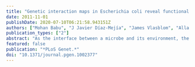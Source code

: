 ```yaml
---
title: "Genetic interaction maps in Escherichia coli reveal functional crosstalk among cell envelope biogenesis pathways."
date: 2011-11-01
publishDate: 2020-07-10T06:21:58.943151Z
authors: ["Mohan Babu", "J Javier Díaz-Mejía", "James Vlasblom", "Alla Gagarinova", "Sadhna Phanse", "Chris Graham", "Fouad Yousif", "Huiming Ding", "Xuejian Xiong", "Anaies Nazarians-Armavil", "Md Alamgir", "Mehrab Ali", "Oxana Pogoutse", "Asaf Pe'er", "Roland Arnold", "Magali Michaut", "John Parkinson", "Ashkan Golshani", "Chris Whitfield", "Shoshana J Wodak", "Gabriel Moreno-Hagelsieb", "Jack F Greenblatt", "Andrew Emili"]
publication_types: ["2"]
abstract: "As the interface between a microbe and its environment, the bacterial cell envelope has broad biological and clinical significance. While numerous biosynthesis genes and pathways have been identified and studied in isolation, how these intersect functionally to ensure envelope integrity during adaptive responses to environmental challenge remains unclear. To this end, we performed high-density synthetic genetic screens to generate quantitative functional association maps encompassing virtually the entire cell envelope biosynthetic machinery of Escherichia coli under both auxotrophic (rich medium) and prototrophic (minimal medium) culture conditions. The differential patterns of genetic interactions detected among > 235,000 digenic mutant combinations tested reveal unexpected condition-specific functional crosstalk and genetic backup mechanisms that ensure stress-resistant envelope assembly and maintenance. These networks also provide insights into the global systems connectivity and dynamic functional reorganization of a universal bacterial structure that is both broadly conserved among eubacteria (including pathogens) and an important target."
featured: false
publication: "*PLoS Genet.*"
doi: "10.1371/journal.pgen.1002377"
---
```


